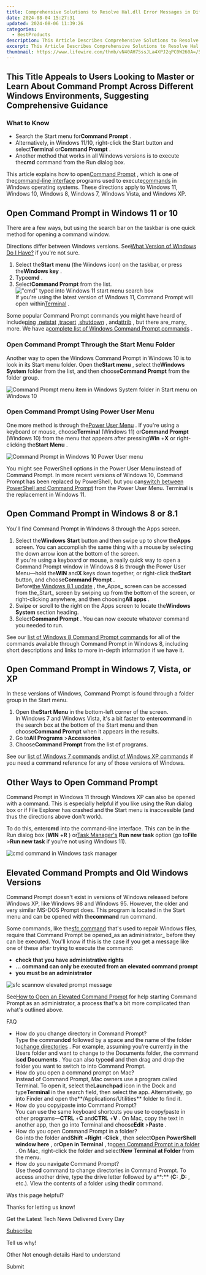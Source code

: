 ```yaml
---
title: Comprehensive Solutions to Resolve Hal.dll Error Messages in Different Windows OS
date: 2024-08-04 15:27:31
updated: 2024-08-06 11:39:26
categories:
  - BestProducts
description: This Article Describes Comprehensive Solutions to Resolve Hal.dll Error Messages in Different Windows OS
excerpt: This Article Describes Comprehensive Solutions to Resolve Hal.dll Error Messages in Different Windows OS
thumbnail: https://www.lifewire.com/thmb/vN40AH75ssJLa4XPJ2qPC0W260A=/540x405/filters:no_upscale():max_bytes(150000):strip_icc():format(webp)/bsod-windows-8-0x5c-hal-initialization-failed-56a6f9d85f9b58b7d0e5cc3e.png
---
```


## This Title Appeals to Users Looking to Master or Learn About Command Prompt Across Different Windows Environments, Suggesting Comprehensive Guidance
### What to Know

* Search the Start menu for**Command Prompt** .
* Alternatively, in Windows 11/10, right-click the Start button and select**Terminal** or**Command Prompt** .
* Another method that works in all Windows versions is to execute the**cmd** command from the Run dialog box.

 This article explains how to open[Command Prompt](https://www.lifewire.com/command-prompt-2625840) , which is one of the[command-line interface](https://www.lifewire.com/what-is-a-command-line-interpreter-2625827) programs used to execute[commands](https://www.lifewire.com/what-is-a-command-2625828) in Windows operating systems. These directions apply to Windows 11, Windows 10, Windows 8, Windows 7, Windows Vista, and Windows XP.  

## Open Command Prompt in Windows 11 or 10

 There are a few ways, but using the search bar on the taskbar is one quick method for opening a command window.

 Directions differ between Windows versions. See[What Version of Windows Do I Have?](https://www.lifewire.com/what-version-of-windows-do-i-have-2624927) if you're not sure.

1. Select the**Start** **menu** (the Windows icon) on the taskbar, or press the**Windows key** .
2. Type**cmd** .
3. Select**Command Prompt** from the list.  
!["cmd" typed into Windows 11 start menu search box](https://www.lifewire.com/thmb/1d41kEyvl2KNY_b_cnc6DgiIehk=/1500x0/filters:no_upscale():max_bytes(150000):strip_icc():format(webp)/windows-11-cmd-start-menu-a8c1d7d009f64856902c83e8e418563b.png)  
 If you're using the latest version of Windows 11, Command Prompt will open within[Terminal](https://www.lifewire.com/windows-terminal-4779951) .

 Some popular Command Prompt commands you might have heard of include[ping](https://www.lifewire.com/ping-command-2618099) ,[netstat](https://www.lifewire.com/netstat-command-2618098) ,[tracert](https://www.lifewire.com/tracert-command-2618101) ,[shutdown](https://www.lifewire.com/shutdown-command-2618100) , and[attrib](https://www.lifewire.com/attrib-command-2625802) , but there are_many_ more. We have a[complete list of Windows Command Prompt commands](https://www.lifewire.com/list-of-command-prompt-commands-4092302) .

### Open Command Prompt Through the Start Menu Folder

 Another way to open the Windows Command Prompt in Windows 10 is to look in its Start menu folder. Open the**Start menu** , select the**Windows System** folder from the list, and then choose**Command Prompt** from the folder group.

![Command Prompt menu item in Windows System folder in Start menu on Windows 10](https://www.lifewire.com/thmb/M8TRCTyz0ujUzmDzFZsFJjffiq4=/1500x0/filters:no_upscale():max_bytes(150000):strip_icc():format(webp)/003_how-to-open-command-prompt-2618089-5c6468a146e0fb0001f25667.jpg)

### Open Command Prompt Using Power User Menu

 One more method is through the[Power User Menu](https://www.lifewire.com/what-is-the-power-user-menu-2625968) . If you're using a keyboard or mouse, choose**Terminal** (Windows 11) or**Command Prompt** (Windows 10) from the menu that appears after pressing**Win** +**X** or right-clicking the**Start** **Menu** .

![Command Prompt in Windows 10 Power User menu](https://www.lifewire.com/thmb/7_8z-AOur7jJSd6_2bz9Yp2VnDA=/1500x0/filters:no_upscale():max_bytes(150000):strip_icc():format(webp)/004_how-to-open-command-prompt-2618089-5c646ad746e0fb0001dcd81a.jpg)

 You might see PowerShell options in the Power User Menu instead of Command Prompt. In more recent versions of Windows 10, Command Prompt has been replaced by PowerShell, but you can[switch between PowerShell and Command Prompt](https://www.lifewire.com/switch-command-prompt-and-powershell-on-the-win-x-menu-2626247) from the Power User Menu. Terminal is the replacement in Windows 11.

## Open Command Prompt in Windows 8 or 8.1

 You'll find Command Prompt in Windows 8 through the Apps screen.

1. Select the**Windows** **Start** button and then swipe up to show the**Apps** screen. You can accomplish the same thing with a mouse by selecting the down arrow icon at the bottom of the screen.  
 If you're using a keyboard or mouse, a really quick way to open a Command Prompt window in Windows 8 is through the Power User Menu—hold the**WIN** and**X** keys down together, or right-click the**Start** button, and choose**Command Prompt** .  
 Before[the Windows 8.1 update](https://www.lifewire.com/how-to-update-to-windows-8-1-2626252) , the_Apps_ screen can be accessed from the_Start_ screen by swiping up from the bottom of the screen, or right-clicking anywhere, and then choosing**All apps** .
2. Swipe or scroll to the right on the Apps screen to locate the**Windows System** section heading.
3. Select**Command Prompt** . You can now execute whatever command you needed to run.

 See our [list of Windows 8 Command Prompt commands](https://www.lifewire.com/windows-8-command-prompt-commands-4172073) for all of the commands available through Command Prompt in Windows 8, including short descriptions and links to more in-depth information if we have it.

## Open Command Prompt in Windows 7, Vista, or XP

 In these versions of Windows, Command Prompt is found through a folder group in the Start menu.

1. Open the**Start** **Menu** in the bottom-left corner of the screen.  
 In Windows 7 and Windows Vista, it's a bit faster to enter**command** in the search box at the bottom of the Start menu and then choose**Command Prompt** when it appears in the results.
2. Go to**All Programs** \>**Accessories** .
3. Choose**Command Prompt** from the list of programs.

 See our [list of Windows 7 commands](https://www.lifewire.com/list-of-windows-7-command-prompt-commands-4107370) and[list of Windows XP commands](https://www.lifewire.com/windows-xp-commands-4687695) if you need a command reference for any of those versions of Windows.

## Other Ways to Open Command Prompt

 Command Prompt in Windows 11 through Windows XP can also be opened with a command. This is especially helpful if you like using the Run dialog box or if File Explorer has crashed and the Start menu is inaccessible (and thus the directions above don't work).

 To do this, enter**cmd** into the command-line interface. This can be in the Run dialog box (**WIN** +**R** ) or[Task Manager's](https://www.lifewire.com/task-manager-2626025) **Run new task** option (go to**File** \>**Run new task** if you're not using Windows 11).

![cmd command in Windows task manager](https://www.lifewire.com/thmb/vmaNGH1y0PVAMe1joTnnpWVqJ-Y=/1500x0/filters:no_upscale():max_bytes(150000):strip_icc():format(webp)/cmd-command-task-manager-da3a31f675de41198c4948fbaff46829.png)

## Elevated Command Prompts and Old Windows Versions

 Command Prompt doesn't exist in versions of Windows released before Windows XP, like Windows 98 and Windows 95\. However, the older and very similar MS-DOS Prompt does. This program is located in the Start menu and can be opened with the**command** run command.

 Some commands, like the[sfc command](https://www.lifewire.com/sfc-command-system-file-checker-2626020) that's used to repair Windows files, require that Command Prompt be opened_as an administrator_ before they can be executed. You'll know if this is the case if you get a message like one of these after trying to execute the command:

* **check that you have administrative rights**
* **... command can only be executed from an elevated command prompt**
* **you must be an administrator**

![sfc scannow elevated prompt message](https://www.lifewire.com/thmb/PmVejDjk3-H5ABhTpR5vFhEpxXE=/1500x0/filters:no_upscale():max_bytes(150000):strip_icc():format(webp)/sfc-scannow-administrator-command-prompt-775fe2bfbdd54342813261652a3de86f.png)

 See[How to Open an Elevated Command Prompt](https://www.lifewire.com/how-to-open-an-elevated-command-prompt-2618088) for help starting Command Prompt as an administrator, a process that's a bit more complicated than what's outlined above.

 FAQ

* How do you change directory in Command Prompt?  
 Type the command**cd** followed by a space and the name of the folder to[change directories](https://www.lifewire.com/change-directories-in-command-prompt-5185508) . For example, assuming you're currently in the Users folder and want to change to the Documents folder, the command is**cd Documents** . You can also type**cd** and then drag and drop the folder you want to switch to into Command Prompt.
* How do you open a command prompt on Mac?  
 Instead of Command Prompt, Mac owners use a program called Terminal. To open it, select the**Launchpad** icon in the Dock and type**Terminal** in the search field, then select the app. Alternatively, go into Finder and open the**/Applications/Utilities** folder to find it.
* How do you copy/paste into Command Prompt?  
 You can use the same keyboard shortcuts you use to copy/paste in other programs—**CTRL** +**C** and**CTRL** +**V** . On Mac, copy the text in another app, then go into Terminal and choose**Edit** \>**Paste** .
* How do you open Command Prompt in a folder?  
 Go into the folder and**Shift** +**Right** \-**Click** , then select**Open PowerShell window here** , or**Open in Terminal** , to[open Command Prompt in a folder](https://www.lifewire.com/open-command-prompt-in-a-folder-5185505) . On Mac, right-click the folder and select**New Terminal at Folder** from the menu.
* How do you navigate Command Prompt?  
 Use the**cd** command to change directories in Command Prompt. To access another drive, type the drive letter followed by a**:** (**C:** ,**D:** , etc.). View the contents of a folder using the**dir** command.

Was this page helpful?

Thanks for letting us know!

 Get the Latest Tech News Delivered Every Day

[Subscribe](https://www.lifewire.com/#)

Tell us why!

 Other  Not enough details  Hard to understand

 Submit

<ins class="adsbygoogle"
     style="display:block"
     data-ad-format="autorelaxed"
     data-ad-client="ca-pub-7571918770474297"
     data-ad-slot="1223367746"></ins>



<ins class="adsbygoogle"
     style="display:block"
     data-ad-client="ca-pub-7571918770474297"
     data-ad-slot="8358498916"
     data-ad-format="auto"
     data-full-width-responsive="true"></ins>
